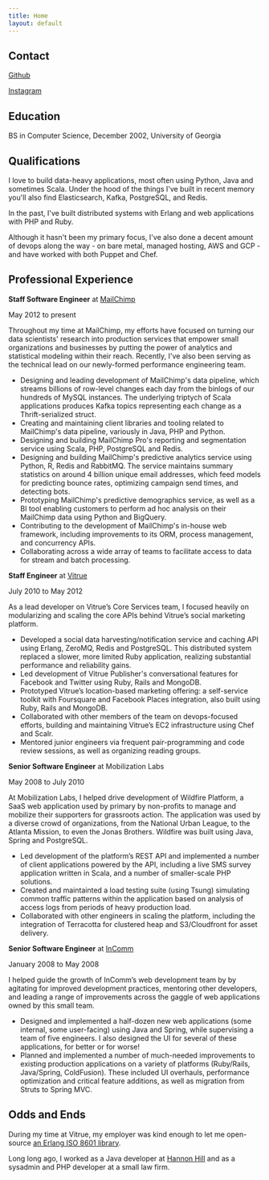 ```yaml
---
title: Home
layout: default
---
```


## Contact ##

[Github][github]

[Instagram][instagram]

[github]: https://github.com/seansawyer
[instagram]: https://instagram.com/seanakadug


## Education ##

BS in Computer Science, December 2002, University of Georgia


## Qualifications ##

I love to build data-heavy applications, most often using Python, Java and
sometimes Scala. Under the hood of the things I've built in recent memory
you'll also find Elasticsearch, Kafka, PostgreSQL, and Redis.

In the past, I've built distributed systems with Erlang and web applications
with PHP and Ruby.

Although it hasn't been my primary focus, I've also done a decent amount of
devops along the way - on bare metal, managed hosting, AWS and GCP - and have
worked with both Puppet and Chef.


## Professional Experience ##

__Staff Software Engineer__ at
[MailChimp][mailchimp]

May 2012 to present

Throughout my time at MailChimp, my efforts have focused on turning our data
scientists' research into production services that empower small organizations
and businesses by putting the power of analytics and statistical modeling within
their reach. Recently, I've also been serving as the technical lead on our
newly-formed performance engineering team.

* Designing and leading development of MailChimp's data pipeline, which
  streams billions of row-level changes each day from the binlogs of our
  hundreds of MySQL instances. The underlying triptych of Scala applications
  produces Kafka topics representing each change as a Thrift-serialized struct.
* Creating and maintaining client libraries and tooling related to MailChimp's
  data pipeline, variously in Java, PHP and Python.
* Designing and building MailChimp Pro's reporting and segmentation service
  using Scala, PHP, PostgreSQL and Redis.
* Designing and building MailChimp's predictive analytics service using Python,
  R, Redis and RabbitMQ. The service maintains summary statistics on
  around 4 billion unique email addresses, which feed models for predicting
  bounce rates, optimizing campaign send times, and detecting bots.
* Prototyping MailChimp's predictive demographics service, as well as
  a BI tool enabling customers to perform ad hoc analysis on their MailChimp
  data using Python and BigQuery.
* Contributing to the development of MailChimp's in-house web framework,
  including improvements to its ORM, process management, and concurrency APIs.
* Collaborating across a wide array of teams to facilitate access to data
  for stream and batch processing.

[mailchimp]: https://mailchimp.com

__Staff Engineer__ at
[Vitrue][vitrue]

July 2010 to May 2012

As a lead developer on Vitrue’s Core Services team, I focused heavily on
modularizing and scaling the core APIs behind Vitrue’s social marketing
platform.

* Developed a social data harvesting/notification service and caching API
  using Erlang, ZeroMQ, Redis and PostgreSQL. This distributed system replaced
  a slower, more limited Ruby application, realizing substantial performance
  and reliability gains.
* Led development of Vitrue Publisher's conversational features
  for Facebook and Twitter using Ruby, Rails and MongoDB.
* Prototyped Vitrue’s location-based marketing offering: a self-service toolkit
  with Foursquare and Facebook Places integration, also built using Ruby, Rails
  and MongoDB.
* Collaborated with other members of the team on devops-focused efforts,
  building and maintaining Vitrue’s EC2 infrastructure using Chef and Scalr.
* Mentored junior engineers via frequent pair-programming and code review
  sessions, as well as organizing reading groups.

[vitrue]: http://www.oracle.com/us/solutions/social/vitrue/index.html


__Senior Software Engineer__ at
Mobilization Labs

May 2008 to July 2010

At Mobilization Labs, I helped drive development of Wildfire Platform, a
SaaS web application used by primary by non-profits to manage and mobilize
their supporters for grassroots action. The application was used by a diverse
crowd of organizations, from the National Urban League, to the Atlanta Mission,
to even the Jonas Brothers. Wildfire was built using Java, Spring and
PostgreSQL.

* Led development of the platform’s REST API and implemented a number of client
  applications powered by the API, including a live SMS survey application
  written in Scala, and a number of smaller-scale PHP solutions.
* Created and maintainted a load testing suite (using Tsung) simulating common
  traffic patterns within the application based on analysis of access logs from
  periods of heavy production load.
* Collaborated with other engineers in scaling the platform, including the
  integration of Terracotta for clustered heap and S3/Cloudfront for asset
  delivery.

__Senior Software Engineer__ at
[InComm][incomm]

January 2008 to May 2008

I helped guide the growth of InComm’s web development team by by agitating for
improved development practices, mentoring other developers, and leading a range
of improvements across the gaggle of web applications owned by this small team.

* Designed and implemented a half-dozen new web applications (some internal,
  some user-facing) using Java and Spring, while supervising a team of five
  engineers. I also designed the UI for several of these applications, for
  better or for worse!
* Planned and implemented a number of much-needed improvements to existing
  production applications on a variety of platforms (Ruby/Rails, Java/Spring,
  ColdFusion). These included UI overhauls, performance optimization and
  critical feature additions, as well as migration from Struts to Spring MVC.

[incomm]: http://www.incomm.com/Pages/default.aspx


## Odds and Ends ##

During my time at Vitrue, my employer was kind enough to let me open-source
[an Erlang ISO 8601 library][iso-8601].

Long long ago, I worked as a Java developer at [Hannon Hill][hannon-hill]
and as a sysadmin and PHP developer at a small law firm.

[hannon-hill]: https://www.hannonhill.com
[iso-8601]: https://github.com/erlsci/iso8601
